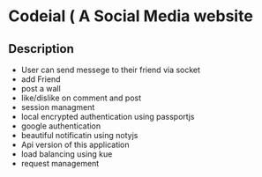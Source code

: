 # Codeial ( A Social Media website

## Description
- User can send messege to their friend via socket
- add Friend
- post a wall
- like/dislike on comment and post
- session managment
- local encrypted authentication using passportjs
- google authentication
- beautiful notificatin using notyjs
- Api version of this application
- load balancing using kue
- request management

